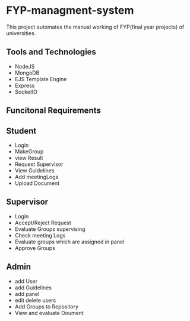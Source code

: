 # FYP-managment-system
This project automates the manual working of FYP(final year projects) of universities.
## Tools and Technologies
- NodeJS
- MongoDB
- EJS Template Engine
- Express
- SocketIO

## Funcitonal Requirements
## Student
- Login
- MakeGroup
- view Result
- Request Supervisor
- View Guidelines
- Add meetingLogs
- Upload Document
## Supervisor
- Login
- Accept/Reject Request
- Evaluate Groups supervising
- Check meeting Logs
- Evaluate groups which are assigned in panel
- Approve Groups
## Admin
- add User
- add Guidelines
- add panel
- edit delete users
- Add Groups to Repository
- View and evaluate Doument
